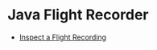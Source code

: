 # Java Flight Recorder

- [Inspect a Flight Recording](https://docs.oracle.com/javase/8/docs/technotes/guides/troubleshoot/tooldescr005.html)